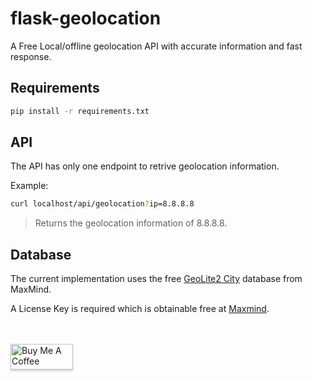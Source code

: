 # flask-geolocation

A Free Local/offline geolocation API with accurate information and fast response.

## Requirements
 ```bash 
 pip install -r requirements.txt
```
## API

The API has only one endpoint to retrive geolocation information.

Example:

```bash
curl localhost/api/geolocation?ip=8.8.8.8
```
> Returns the geolocation information of 8.8.8.8.

## Database

The current implementation uses the free [GeoLite2 City](http://dev.maxmind.com/geoip/geoip2/geolite2/) database from MaxMind.

A License Key is required which is obtainable free at [Maxmind](https://www.maxmind.com/en/accounts/current/license-key).

<br/>
<br/>
<a href="https://www.buymeacoffee.com/GoekhanA" target="_blank"><img src="https://cdn.buymeacoffee.com/buttons/default-blue.png" alt="Buy Me A Coffee" style="height: 41px !important;width: 100px !important;box-shadow: 0px 3px 2px 0px rgba(190, 190, 190, 0.5) !important;-webkit-box-shadow: 0px 3px 2px 0px rgba(190, 190, 190, 0.5) !important;" ></a>


